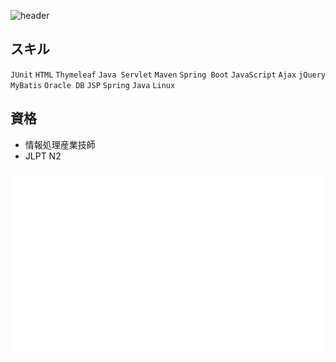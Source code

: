 ![header](https://capsule-render.vercel.app/api?type=waving&text=Jo%20MinHyeok&height=250&&color=0:E55D87,100:5FC3E4&fontAlignY=40)

## スキル
`JUnit`
`HTML`
`Thymeleaf`
`Java Servlet`
`Maven`
`Spring Boot`
`JavaScript`
`Ajax`
`jQuery`
`MyBatis`
`Oracle DB`
`JSP`
`Spring`
`Java`
`Linux`


## 資格
- 情報処理産業技師
- JLPT N2

<img src="https://raw.githubusercontent.com/jmh7186/github-stats-transparent/output/generated/languages.svg">
